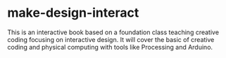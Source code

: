 # make-design-interact
This is an interactive book based on a foundation class teaching creative coding focusing on interactive design. It will cover the basic of creative coding and physical computing with tools like Processing and Arduino.
